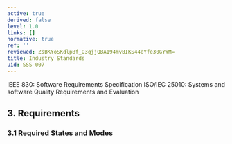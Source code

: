 ```yaml
---
active: true
derived: false
level: 1.0
links: []
normative: true
ref: ''
reviewed: ZsBKYoSKdlpBf_O3qjjQBA194mvBIKS44eYfe30GYWM=
title: Industry Standards
uid: SSS-007
---
```


IEEE 830: Software Requirements Specification
ISO/IEC 25010: Systems and software Quality Requirements and Evaluation

## 3. Requirements

### 3.1 Required States and Modes